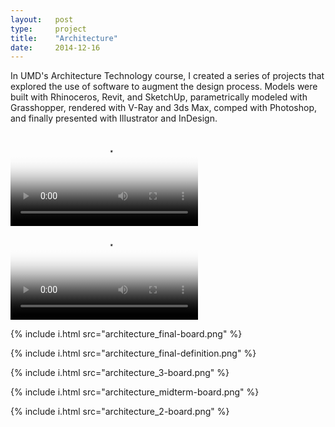 ```yaml
---
layout:   post
type:     project
title:    "Architecture"
date:     2014-12-16
---
```


In UMD's Architecture Technology course, I created a series of projects that explored the use of software to augment the design process. Models were built with Rhinoceros, Revit, and SketchUp, parametrically modeled with Grasshopper, rendered with V-Ray and 3ds Max, comped with Photoshop, and finally presented with Illustrator and InDesign.

<video autoplay loop poster="//i.imgur.com/PUeuE9Hh.jpg">
    <source src="http://i.imgur.com/PUeuE9H.webm" type="video/webm">
</video>

<video autoplay loop poster="//i.imgur.com/NImWTab.jpg">
    <source src="http://i.imgur.com/NImWTab.webm" type="video/webm">
</video>

{% include i.html src="architecture_final-board.png" %}

{% include i.html src="architecture_final-definition.png" %}

{% include i.html src="architecture_3-board.png" %}

{% include i.html src="architecture_midterm-board.png" %}

{% include i.html src="architecture_2-board.png" %}
